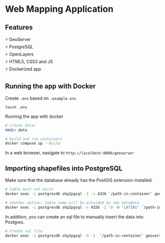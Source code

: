# Web Mapping Application

## Features

⚡️ GeoServer\
⚡️ PostgreSQL\
⚡️ OpenLayers\
⚡️ HTML5, CSS3 and JS\
⚡️ Dockerized app

## Running the app with Docker

Create `.env` based on `.example.env`

```
touch .env
```

Running the app with docker

```bash
# create data/
mkdir data

# build and run containers
docker compose up --build
```

In a web browser, navigate to `http://localhost:8080/geoserver`

## Importing shapefiles into PostgreSQL

Make sure that the database already has the PostGIS extension installed.

```bash
# table must not exist
docker exec -i postgresdb shp2pgsql -I -s 4326 `/path-in-container` geoserver.gis | docker exec -i postgresdb psql -U `user` -d `db`

# another option: table name will be provided by shp metadata
docker exec -i postgresdb shp2pgsql -s 4326 -I -D -W "LATIN1" `/path-in-container` | docker exec -i postgresdb psql -U `user` -d `db`
```

In addition, you can create an sql file to manually insert the data into Postgres.

```bash
# Create sql file
docker exec -i postgresdb shp2pgsql -G -I  `/path-in-container` geoserver.gis > ./data.sql | docker exec -i postgresdb psql -U `user` -d `db` -f ./data.sql
```
